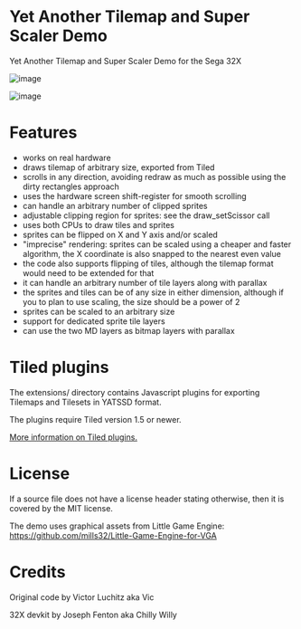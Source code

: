 # Yet Another Tilemap and Super Scaler Demo
Yet Another Tilemap and Super Scaler Demo for the Sega 32X

![image](https://user-images.githubusercontent.com/1173058/148651754-11cb3fbd-5d09-4de7-bf23-469dc957359c.png)

![image](https://user-images.githubusercontent.com/1173058/185707152-72ef304a-cc94-4ff7-a975-050904bfef40.png)

Features
============
- works on real hardware
- draws tilemap of arbitrary size, exported from Tiled
- scrolls in any direction, avoiding redraw as much as possible using the dirty rectangles approach
- uses the hardware screen shift-register for smooth scrolling
- can handle an arbitrary number of clipped sprites
- adjustable clipping region for sprites: see the draw_setScissor call
- uses both CPUs to draw tiles and sprites
- sprites can be flipped on X and Y axis and/or scaled
- "imprecise" rendering: sprites can be scaled using a cheaper and faster algorithm, the X coordinate is also snapped to the nearest even value
- the code also supports flipping of tiles, although the tilemap format would need to be extended for that
- it can handle an arbitrary number of tile layers along with parallax
- the sprites and tiles can be of any size in either dimension, although if you to plan to use scaling, the size should be a power of 2
- sprites can be scaled to an arbitrary size
- support for dedicated sprite tile layers 
- can use the two MD layers as bitmap layers with parallax

Tiled plugins
============

The extensions/ directory contains Javascript plugins for exporting Tilemaps and Tilesets in YATSSD format.

The plugins require Tiled version 1.5 or newer.

[More information on Tiled plugins.](https://doc.mapeditor.org/en/stable/reference/scripting/)

License
============
If a source file does not have a license header stating otherwise, then it is covered by the MIT license.

The demo uses graphical assets from Little Game Engine: https://github.com/mills32/Little-Game-Engine-for-VGA

Credits
============

Original code by Victor Luchitz aka Vic

32X devkit by Joseph Fenton aka Chilly Willy
